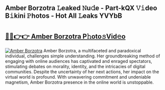 ## Amber Borzotra 𝙻eaked 𝙽u𝚍e - Part-kQX 𝚅𝚒deo B𝚒kini 𝙿hotos - Hot All 𝙻eaks YVYbB

# <h2><a href="http://ld52utu.urlbe.top/?page=Amber+Borzotra">🔗🔗👉👉 Amber Borzotra P𝚑oto𝚜Vid𝚎o</a></h2>

[![Amber Borzotra](https://i.imgur.com/eBuTRDB.gif)](http://ld52utu.urlbe.top/?page=Amber+Borzotra)
Amber Borzotra, a multifaceted and paradoxical individual, challenges simple understanding. Her groundbreaking method of engaging with online audiences has captivated and enraged spectators, stimulating debates on morality, identity, and the intricacies of digital communities. Despite the uncertainty of her next actions, her impact on the virtual world is profound. With unwavering commitment and undeniable magnetism, Amber Borzotra presence in the online world is unstoppable.
